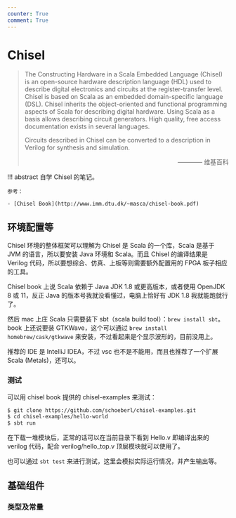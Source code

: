 ```yaml
---
counter: True
comment: True
---
```


# Chisel

> The Constructing Hardware in a Scala Embedded Language (Chisel) is an open-source hardware description language (HDL) used to describe digital electronics and circuits at the register-transfer level. Chisel is based on Scala as an embedded domain-specific language (DSL). Chisel inherits the object-oriented and functional programming aspects of Scala for describing digital hardware. Using Scala as a basis allows describing circuit generators. High quality, free access documentation exists in several languages.
> 
> Circuits described in Chisel can be converted to a description in Verilog for synthesis and simulation.
> 
> <div style="text-align: right">———— 维基百科</div>

!!! abstract
    自学 Chisel 的笔记。

    参考：

    - [Chisel Book](http://www.imm.dtu.dk/~masca/chisel-book.pdf)

## 环境配置等
Chisel 环境的整体框架可以理解为 Chisel 是 Scala 的一个库，Scala 是基于 JVM 的语言，所以要安装 Java 环境和 Scala。而且 Chisel 的编译结果是 Verilog 代码，所以要想综合、仿真、上板等则需要额外配置用的 FPGA 板子相应的工具。

Chisel book 上说 Scala 依赖于 Java JDK 1.8 或更高版本，或者使用 OpenJDK 8 或 11，反正 Java 的版本号我就没看懂过，电脑上恰好有 JDK 1.8 我就能跑就行了。

然后 mac 上庄 Scala 只需要装下 sbt（scala build tool）：`brew install sbt`。book 上还说要装 GTKWave，这个可以通过 `brew install homebrew/cask/gtkwave` 来安装，不过看起来是个显示波形的，目前没用上。

推荐的 IDE 是 IntelliJ IDEA，不过 vsc 也不是不能用，而且也推荐了一个扩展 Scala (Metals)，还可以。

### 测试
可以用 chisel book 提供的 chisel-examples 来测试：

```bash
$ git clone https://github.com/schoeberl/chisel-examples.git
$ cd chisel-examples/hello-world
$ sbt run
```

在下载一堆模块后，正常的话可以在当前目录下看到 Hello.v 即编译出来的 verilog 代码，配合 verilog/hello_top.v 顶层模块就可以使用了。

也可以通过 `sbt test` 来进行测试，这里会模拟实际运行情况，并产生输出等。

## 基础组件
### 类型及常量
